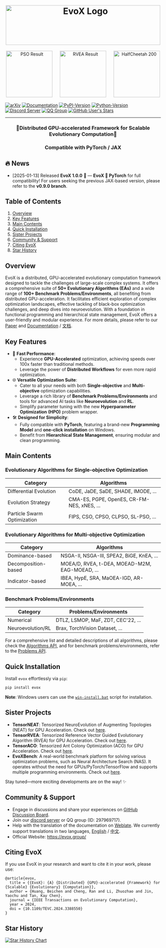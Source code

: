 <h1 align="center">
  <picture>
    <source media="(prefers-color-scheme: dark)" srcset="docs/source/_static/evox_logo_dark.png">
    <source media="(prefers-color-scheme: light)" srcset="docs/source/_static/evox_logo_light.png">
    <img alt="EvoX Logo" height="128" width="500px" src="docs/source/_static/evox_logo_light.png">
  </picture>
</h1>

<p align="center">
  <img src="docs/source/_static/pso_result.gif" alt="PSO Result" height="150">  
  &nbsp;&nbsp;&nbsp;&nbsp;
  <img src="docs/source/_static/rvea_result.gif" alt="RVEA Result" height="150">  
  &nbsp;&nbsp;&nbsp;&nbsp;
  <img src="docs/source/_static/halfcheetah_200.gif" alt="HalfCheetah 200" height="150">
</p>



  [![arXiv](https://img.shields.io/badge/arxiv-2212.05652-red)](https://arxiv.org/abs/2301.12457)
  [![Documentation](https://img.shields.io/badge/readthedocs-docs-green?logo=readthedocs)](https://evox.readthedocs.io/)
  [![PyPI-Version](https://img.shields.io/pypi/v/evox?logo=python)](https://pypi.org/project/evox/)
  [![Python-Version](https://img.shields.io/badge/python-3.10+-orange?logo=python)](https://pypi.org/project/evox/)
  [![Discord Server](https://img.shields.io/badge/discord-evox-%235865f2?logo=discord)](https://discord.gg/Vbtgcpy7G4)
  [![QQ Group](https://img.shields.io/badge/QQ-297969717-%231db4f4?logo=tencentqq)](https://qm.qq.com/q/vTPvoMUGAw)
  [![GitHub User's Stars](https://img.shields.io/github/stars/EMI-Group%2Fevox)](https://github.com/EMI-Group/evox)
    <!--[![PyPI-Downloads](https://img.shields.io/pypi/dm/evox?color=orange&logo=python)](https://pypi.org/project/evox/)-->

---

<h3 align="center"> 🌟Distributed GPU-accelerated Framework for Scalable Evolutionary Computation🌟 </h3>
<h3 align="center"> Compatible with PyTorch / JAX</h3>


## 🔥 News

- [2025-01-13] Released **EvoX 1.0.0** 🎉 — **EvoX 🤝 PyTorch** for full compatibility! For users seeking the previous JAX-based version, please refer to the **v0.9.0 branch**.

## Table of Contents

1. [Overview](#Overview)
2. [Key Features](#key-features)
3. [Main Contents](#main-contents)
4. [Quick Installation](#quick-installation)
5. [Sister Projects](#sister-projects)
6. [Community & Support](#community--support)
7. [Citing EvoX](#citing-evox)
8. [Star History](#star-history)

## Overview

EvoX is a distributed, GPU-accelerated evolutionary computation framework designed to tackle the challenges of large-scale complex systems. It offers a comprehensive suite of **50+ Evolutionary Algorithms (EAs)** and a wide range of **100+ Benchmark Problems/Environments**, all benefiting from distributed GPU-acceleration. It facilitates efficient exploration of complex optimization landscapes, effective tackling of black-box optimization challenges, and deep dives into neuroevolution. With a foundation in functional programming and hierarchical state management, EvoX offers a user-friendly and modular experience. For more details, please refer to our [Paper](https://arxiv.org/abs/2301.12457) and [Documentation](https://evox.readthedocs.io/en/latest/) / [文档](https://evox.readthedocs.io/zh/latest/).


## Key Features

- 🚀 **Fast Performance**:
  - Experience **GPU-Accelerated** optimization, achieving speeds over 100x faster than traditional methods.
  - Leverage the power of **Distributed Workflows** for even more rapid optimization.
- 🌐 **Versatile Optimization Suite**:
  - Cater to all your needs with both **Single-objective** and **Multi-objective** optimization capabilities.
  - Leverage a rich library of **Benchmark Problems/Environments** and tools for advanced AI tasks like **Neuroevolution** and **RL**.
  - Simplify parameter tuning with the new **Hyperparameter Optimization** **(HPO)** problem wrapper.
- 🛠️ **Designed for Simplicity**:
  - Fully compatible with **PyTorch**, featuring a brand-new **Programming Model** and **one-click installation** on Windows.
  - Benefit from **Hierarchical State Management**, ensuring modular and clean programming.


## Main Contents

### Evolutionary Algorithms for Single-objective Optimization

| Category                    | Algorithms                                 |
| --------------------------- | ------------------------------------------ |
| Differential Evolution      | CoDE, JaDE, SaDE, SHADE, IMODE, ...        |
| Evolution Strategy          | CMA-ES, PGPE, OpenES, CR-FM-NES, xNES, ... |
| Particle Swarm Optimization | FIPS, CSO, CPSO, CLPSO, SL-PSO, ...        |

### Evolutionary Algorithms for Multi-objective Optimization

| Category            | Algorithms                                     |
| ------------------- | ---------------------------------------------- |
| Dominance-based     | NSGA-II, NSGA-III, SPEA2, BiGE, KnEA, ...      |
| Decomposition-based | MOEA/D, RVEA, t-DEA, MOEAD-M2M, EAG-MOEAD, ... |
| Indicator-based     | IBEA, HypE, SRA, MaOEA-IGD, AR-MOEA, ...       |

### Benchmark Problems/Environments

| Category          | Problems/Environments               |
| ----------------- | ----------------------------------- |
| Numerical         | DTLZ, LSMOP, MaF, ZDT, CEC'22,  ... |
| Neuroevolution/RL | Brax, TorchVision Dataset, ...      |

For a comprehensive list and detailed descriptions of all algorithms, please check the [Algorithms API](https://evox.readthedocs.io/en/latest/api/algorithms/index.html), and for benchmark problems/environments, refer to the [Problems API](https://evox.readthedocs.io/en/latest/api/problems/index.html).


## Quick Installation

Install `evox` effortlessly via `pip`:

```bash
pip install evox
```

**Note**: Windows users can use the [`win-install.bat`](https://github.com/EMI-Group/evox/blob/evoxtorch-main/win-install.bat) script for installation.

## Sister Projects

- **TensorNEAT**: Tensorized NeuroEvolution of Augmenting Topologies (NEAT) for GPU Acceleration. Check out [here](https://github.com/EMI-Group/tensorneat).
- **TensorRVEA**: Tensorized Reference Vector Guided Evolutionary Algorithm (RVEA) for GPU Acceleration. Check out [here](https://github.com/EMI-Group/tensorrvea).
- **TensorACO**: Tensorized Ant Colony Optimization (ACO) for GPU Acceleration. Check out [here](https://github.com/EMI-Group/tensoraco).
- **EvoXBench**: A real-world benchmark platform for solving various optimization problems, such as Neural Architecture Search (NAS). It operates without the need for GPUs/PyTorch/TensorFlow and supports multiple programming environments. Check out [here](https://github.com/EMI-Group/evoxbench).  

Stay tuned—more exciting developments are on the way!  ✨

## Community & Support

- Engage in discussions and share your experiences on [GitHub Discussion Board](https://github.com/EMI-Group/evox/discussions).
- Join our [discord server](https://discord.gg/Vbtgcpy7G4) or QQ group (ID: 297969717).
- Help with the translation of the documentation on [Weblate](https://hosted.weblate.org/projects/evox/evox/).
  We currently support translations in two languages, [English](https://evox.readthedocs.io/en/latest/) / [中文](https://evox.readthedocs.io/zh/latest/).
- Official Website: https://evox.group/


## Citing EvoX

If you use EvoX in your research and want to cite it in your work, please use:

```
@article{evox,
  title = {{EvoX}: {A} {Distributed} {GPU}-accelerated {Framework} for {Scalable} {Evolutionary} {Computation}},
  author = {Huang, Beichen and Cheng, Ran and Li, Zhuozhao and Jin, Yaochu and Tan, Kay Chen},
  journal = {IEEE Transactions on Evolutionary Computation},
  year = 2024,
  doi = {10.1109/TEVC.2024.3388550}
}
```

## Star History

[![Star History Chart](https://api.star-history.com/svg?repos=EMI-Group/evox&type=Date)](https://star-history.com/#EMI-Group/evox&Date)